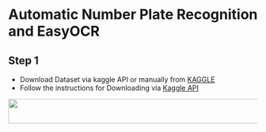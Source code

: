 # Automatic Number Plate Recognition and EasyOCR


## Step 1

 - Download Dataset via kaggle API or manually from [KAGGLE](https://www.kaggle.com/datasets/andrewmvd/car-plate-detection)
 - Follow the instructions for Downloading via [Kaggle API](https://www.kaggle.com/docs/api)
 
 <img src="https://i.imgur.com/ox51Tfv.png" width="1200px" height=50px/>
 
 
